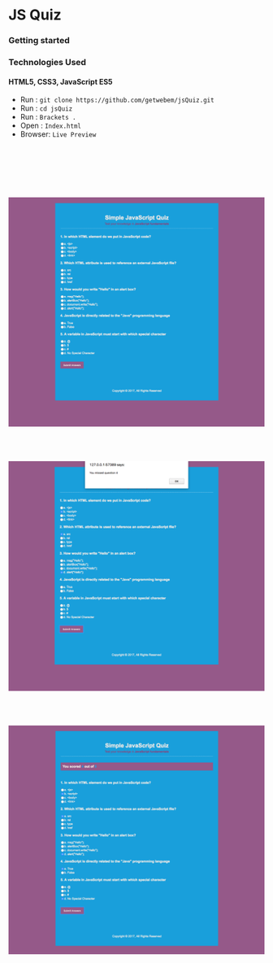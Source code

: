 
# JS Quiz
### **Getting started**
### Technologies Used
#### HTML5, CSS3, JavaScript ES5
 - Run  :  `git clone https://github.com/getwebem/jsQuiz.git`
 - Run  :  `cd jsQuiz`
 - Run :  `Brackets .`
 - Open :  `Index.html`
 - Browser:  `Live Preview`  

<br/><br/>
<br/><br/>
<br/><br/>
![pic1](https://raw.githubusercontent.com/getwebem/README/master/jsQuiz/Screen%20Shot%202017-05-29%20at%2009.25.04.png)
<br/><br/>

<br/><br/>
![pic2](https://raw.githubusercontent.com/getwebem/README/master/jsQuiz/Screen%20Shot%202017-05-29%20at%2009.25.39.png)
<br/><br/>

<br/><br/>
![pic3](https://raw.githubusercontent.com/getwebem/README/master/jsQuiz/Screen%20Shot%202017-05-29%20at%2009.26.08.png)
<br/><br/>


